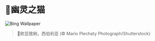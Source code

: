 # 🔖幽灵之猫

![Bing Wallpaper](https://www.bing.com/th?id=OHR.SiberianLynx_ZH-CN0749166653_1920x1080.jpg&rf=LaDigue_1920x1080.jpg&pid=hp)

> 📝欧亚猞猁，西伯利亚 (© Mario Plechaty Photograph/Shutterstock)
